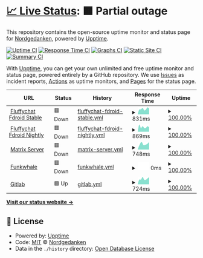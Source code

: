 # [📈 Live Status](https://status.nordgedanken.dev): <!--live status--> **🟧 Partial outage**

This repository contains the open-source uptime monitor and status page for [Nordgedanken](nordgedanken.de), powered by [Upptime](https://github.com/upptime/upptime).

[![Uptime CI](https://github.com/Nordgedanken/status-nordgedanken-dev/workflows/Uptime%20CI/badge.svg)](https://github.com/upptime/upptime/actions?query=workflow%3A%22Uptime+CI%22)
[![Response Time CI](https://github.com/Nordgedanken/status-nordgedanken-dev/workflows/Response%20Time%20CI/badge.svg)](https://github.com/upptime/upptime/actions?query=workflow%3A%22Response+Time+CI%22)
[![Graphs CI](https://github.com/Nordgedanken/status-nordgedanken-dev/workflows/Graphs%20CI/badge.svg)](https://github.com/upptime/upptime/actions?query=workflow%3A%22Graphs+CI%22)
[![Static Site CI](https://github.com/Nordgedanken/status-nordgedanken-dev/workflows/Static%20Site%20CI/badge.svg)](https://github.com/upptime/upptime/actions?query=workflow%3A%22Static+Site+CI%22)
[![Summary CI](https://github.com/Nordgedanken/status-nordgedanken-dev/workflows/Summary%20CI/badge.svg)](https://github.com/upptime/upptime/actions?query=workflow%3A%22Summary+CI%22)

With [Upptime](https://upptime.js.org), you can get your own unlimited and free uptime monitor and status page, powered entirely by a GitHub repository. We use [Issues](https://github.com/Nordgedanken/status-nordgedanken-dev/issues) as incident reports, [Actions](https://github.com/Nordgedanken/status-nordgedanken-dev/actions) as uptime monitors, and [Pages](https://status.nordgedanken.dev) for the status page.

<!--start: status pages-->
<!-- This summary is generated by Upptime (https://github.com/upptime/upptime) -->
<!-- Do not edit this manually, your changes will be overwritten -->
<!-- prettier-ignore -->
| URL | Status | History | Response Time | Uptime |
| --- | ------ | ------- | ------------- | ------ |
| <img alt="" src="https://favicons.githubusercontent.com/fdroid.fluffychat.im" height="13"> [Fluffychat Fdroid Stable](https://fdroid.fluffychat.im) | 🟥 Down | [fluffychat-fdroid-stable.yml](https://github.com/Nordgedanken/status-nordgedanken-dev/commits/HEAD/history/fluffychat-fdroid-stable.yml) | <details><summary><img alt="Response time graph" src="./graphs/fluffychat-fdroid-stable/response-time-week.png" height="20"> 831ms</summary><br><a href="https://status.nordgedanken.dev/history/fluffychat-fdroid-stable"><img alt="Response time 1087" src="https://img.shields.io/endpoint?url=https%3A%2F%2Fraw.githubusercontent.com%2FNordgedanken%2Fstatus-nordgedanken-dev%2FHEAD%2Fapi%2Ffluffychat-fdroid-stable%2Fresponse-time.json"></a><br><a href="https://status.nordgedanken.dev/history/fluffychat-fdroid-stable"><img alt="24-hour response time 921" src="https://img.shields.io/endpoint?url=https%3A%2F%2Fraw.githubusercontent.com%2FNordgedanken%2Fstatus-nordgedanken-dev%2FHEAD%2Fapi%2Ffluffychat-fdroid-stable%2Fresponse-time-day.json"></a><br><a href="https://status.nordgedanken.dev/history/fluffychat-fdroid-stable"><img alt="7-day response time 831" src="https://img.shields.io/endpoint?url=https%3A%2F%2Fraw.githubusercontent.com%2FNordgedanken%2Fstatus-nordgedanken-dev%2FHEAD%2Fapi%2Ffluffychat-fdroid-stable%2Fresponse-time-week.json"></a><br><a href="https://status.nordgedanken.dev/history/fluffychat-fdroid-stable"><img alt="30-day response time 986" src="https://img.shields.io/endpoint?url=https%3A%2F%2Fraw.githubusercontent.com%2FNordgedanken%2Fstatus-nordgedanken-dev%2FHEAD%2Fapi%2Ffluffychat-fdroid-stable%2Fresponse-time-month.json"></a><br><a href="https://status.nordgedanken.dev/history/fluffychat-fdroid-stable"><img alt="1-year response time 1132" src="https://img.shields.io/endpoint?url=https%3A%2F%2Fraw.githubusercontent.com%2FNordgedanken%2Fstatus-nordgedanken-dev%2FHEAD%2Fapi%2Ffluffychat-fdroid-stable%2Fresponse-time-year.json"></a></details> | <details><summary><a href="https://status.nordgedanken.dev/history/fluffychat-fdroid-stable">100.00%</a></summary><a href="https://status.nordgedanken.dev/history/fluffychat-fdroid-stable"><img alt="All-time uptime 100.00%" src="https://img.shields.io/endpoint?url=https%3A%2F%2Fraw.githubusercontent.com%2FNordgedanken%2Fstatus-nordgedanken-dev%2FHEAD%2Fapi%2Ffluffychat-fdroid-stable%2Fuptime.json"></a><br><a href="https://status.nordgedanken.dev/history/fluffychat-fdroid-stable"><img alt="24-hour uptime 100.00%" src="https://img.shields.io/endpoint?url=https%3A%2F%2Fraw.githubusercontent.com%2FNordgedanken%2Fstatus-nordgedanken-dev%2FHEAD%2Fapi%2Ffluffychat-fdroid-stable%2Fuptime-day.json"></a><br><a href="https://status.nordgedanken.dev/history/fluffychat-fdroid-stable"><img alt="7-day uptime 100.00%" src="https://img.shields.io/endpoint?url=https%3A%2F%2Fraw.githubusercontent.com%2FNordgedanken%2Fstatus-nordgedanken-dev%2FHEAD%2Fapi%2Ffluffychat-fdroid-stable%2Fuptime-week.json"></a><br><a href="https://status.nordgedanken.dev/history/fluffychat-fdroid-stable"><img alt="30-day uptime 100.00%" src="https://img.shields.io/endpoint?url=https%3A%2F%2Fraw.githubusercontent.com%2FNordgedanken%2Fstatus-nordgedanken-dev%2FHEAD%2Fapi%2Ffluffychat-fdroid-stable%2Fuptime-month.json"></a><br><a href="https://status.nordgedanken.dev/history/fluffychat-fdroid-stable"><img alt="1-year uptime 100.00%" src="https://img.shields.io/endpoint?url=https%3A%2F%2Fraw.githubusercontent.com%2FNordgedanken%2Fstatus-nordgedanken-dev%2FHEAD%2Fapi%2Ffluffychat-fdroid-stable%2Fuptime-year.json"></a></details>
| <img alt="" src="https://favicons.githubusercontent.com/nightly.fdroid.fluffychat.im" height="13"> [Fluffychat Fdroid Nightly](https://nightly.fdroid.fluffychat.im/) | 🟥 Down | [fluffychat-fdroid-nightly.yml](https://github.com/Nordgedanken/status-nordgedanken-dev/commits/HEAD/history/fluffychat-fdroid-nightly.yml) | <details><summary><img alt="Response time graph" src="./graphs/fluffychat-fdroid-nightly/response-time-week.png" height="20"> 869ms</summary><br><a href="https://status.nordgedanken.dev/history/fluffychat-fdroid-nightly"><img alt="Response time 1183" src="https://img.shields.io/endpoint?url=https%3A%2F%2Fraw.githubusercontent.com%2FNordgedanken%2Fstatus-nordgedanken-dev%2FHEAD%2Fapi%2Ffluffychat-fdroid-nightly%2Fresponse-time.json"></a><br><a href="https://status.nordgedanken.dev/history/fluffychat-fdroid-nightly"><img alt="24-hour response time 792" src="https://img.shields.io/endpoint?url=https%3A%2F%2Fraw.githubusercontent.com%2FNordgedanken%2Fstatus-nordgedanken-dev%2FHEAD%2Fapi%2Ffluffychat-fdroid-nightly%2Fresponse-time-day.json"></a><br><a href="https://status.nordgedanken.dev/history/fluffychat-fdroid-nightly"><img alt="7-day response time 869" src="https://img.shields.io/endpoint?url=https%3A%2F%2Fraw.githubusercontent.com%2FNordgedanken%2Fstatus-nordgedanken-dev%2FHEAD%2Fapi%2Ffluffychat-fdroid-nightly%2Fresponse-time-week.json"></a><br><a href="https://status.nordgedanken.dev/history/fluffychat-fdroid-nightly"><img alt="30-day response time 964" src="https://img.shields.io/endpoint?url=https%3A%2F%2Fraw.githubusercontent.com%2FNordgedanken%2Fstatus-nordgedanken-dev%2FHEAD%2Fapi%2Ffluffychat-fdroid-nightly%2Fresponse-time-month.json"></a><br><a href="https://status.nordgedanken.dev/history/fluffychat-fdroid-nightly"><img alt="1-year response time 1132" src="https://img.shields.io/endpoint?url=https%3A%2F%2Fraw.githubusercontent.com%2FNordgedanken%2Fstatus-nordgedanken-dev%2FHEAD%2Fapi%2Ffluffychat-fdroid-nightly%2Fresponse-time-year.json"></a></details> | <details><summary><a href="https://status.nordgedanken.dev/history/fluffychat-fdroid-nightly">100.00%</a></summary><a href="https://status.nordgedanken.dev/history/fluffychat-fdroid-nightly"><img alt="All-time uptime 100.00%" src="https://img.shields.io/endpoint?url=https%3A%2F%2Fraw.githubusercontent.com%2FNordgedanken%2Fstatus-nordgedanken-dev%2FHEAD%2Fapi%2Ffluffychat-fdroid-nightly%2Fuptime.json"></a><br><a href="https://status.nordgedanken.dev/history/fluffychat-fdroid-nightly"><img alt="24-hour uptime 100.00%" src="https://img.shields.io/endpoint?url=https%3A%2F%2Fraw.githubusercontent.com%2FNordgedanken%2Fstatus-nordgedanken-dev%2FHEAD%2Fapi%2Ffluffychat-fdroid-nightly%2Fuptime-day.json"></a><br><a href="https://status.nordgedanken.dev/history/fluffychat-fdroid-nightly"><img alt="7-day uptime 100.00%" src="https://img.shields.io/endpoint?url=https%3A%2F%2Fraw.githubusercontent.com%2FNordgedanken%2Fstatus-nordgedanken-dev%2FHEAD%2Fapi%2Ffluffychat-fdroid-nightly%2Fuptime-week.json"></a><br><a href="https://status.nordgedanken.dev/history/fluffychat-fdroid-nightly"><img alt="30-day uptime 100.00%" src="https://img.shields.io/endpoint?url=https%3A%2F%2Fraw.githubusercontent.com%2FNordgedanken%2Fstatus-nordgedanken-dev%2FHEAD%2Fapi%2Ffluffychat-fdroid-nightly%2Fuptime-month.json"></a><br><a href="https://status.nordgedanken.dev/history/fluffychat-fdroid-nightly"><img alt="1-year uptime 100.00%" src="https://img.shields.io/endpoint?url=https%3A%2F%2Fraw.githubusercontent.com%2FNordgedanken%2Fstatus-nordgedanken-dev%2FHEAD%2Fapi%2Ffluffychat-fdroid-nightly%2Fuptime-year.json"></a></details>
| <img alt="" src="https://favicons.githubusercontent.com/matrix.nordgedanken.dev" height="13"> [Matrix Server](https://matrix.nordgedanken.dev) | 🟥 Down | [matrix-server.yml](https://github.com/Nordgedanken/status-nordgedanken-dev/commits/HEAD/history/matrix-server.yml) | <details><summary><img alt="Response time graph" src="./graphs/matrix-server/response-time-week.png" height="20"> 748ms</summary><br><a href="https://status.nordgedanken.dev/history/matrix-server"><img alt="Response time 714" src="https://img.shields.io/endpoint?url=https%3A%2F%2Fraw.githubusercontent.com%2FNordgedanken%2Fstatus-nordgedanken-dev%2FHEAD%2Fapi%2Fmatrix-server%2Fresponse-time.json"></a><br><a href="https://status.nordgedanken.dev/history/matrix-server"><img alt="24-hour response time 972" src="https://img.shields.io/endpoint?url=https%3A%2F%2Fraw.githubusercontent.com%2FNordgedanken%2Fstatus-nordgedanken-dev%2FHEAD%2Fapi%2Fmatrix-server%2Fresponse-time-day.json"></a><br><a href="https://status.nordgedanken.dev/history/matrix-server"><img alt="7-day response time 748" src="https://img.shields.io/endpoint?url=https%3A%2F%2Fraw.githubusercontent.com%2FNordgedanken%2Fstatus-nordgedanken-dev%2FHEAD%2Fapi%2Fmatrix-server%2Fresponse-time-week.json"></a><br><a href="https://status.nordgedanken.dev/history/matrix-server"><img alt="30-day response time 786" src="https://img.shields.io/endpoint?url=https%3A%2F%2Fraw.githubusercontent.com%2FNordgedanken%2Fstatus-nordgedanken-dev%2FHEAD%2Fapi%2Fmatrix-server%2Fresponse-time-month.json"></a><br><a href="https://status.nordgedanken.dev/history/matrix-server"><img alt="1-year response time 778" src="https://img.shields.io/endpoint?url=https%3A%2F%2Fraw.githubusercontent.com%2FNordgedanken%2Fstatus-nordgedanken-dev%2FHEAD%2Fapi%2Fmatrix-server%2Fresponse-time-year.json"></a></details> | <details><summary><a href="https://status.nordgedanken.dev/history/matrix-server">100.00%</a></summary><a href="https://status.nordgedanken.dev/history/matrix-server"><img alt="All-time uptime 100.00%" src="https://img.shields.io/endpoint?url=https%3A%2F%2Fraw.githubusercontent.com%2FNordgedanken%2Fstatus-nordgedanken-dev%2FHEAD%2Fapi%2Fmatrix-server%2Fuptime.json"></a><br><a href="https://status.nordgedanken.dev/history/matrix-server"><img alt="24-hour uptime 100.00%" src="https://img.shields.io/endpoint?url=https%3A%2F%2Fraw.githubusercontent.com%2FNordgedanken%2Fstatus-nordgedanken-dev%2FHEAD%2Fapi%2Fmatrix-server%2Fuptime-day.json"></a><br><a href="https://status.nordgedanken.dev/history/matrix-server"><img alt="7-day uptime 100.00%" src="https://img.shields.io/endpoint?url=https%3A%2F%2Fraw.githubusercontent.com%2FNordgedanken%2Fstatus-nordgedanken-dev%2FHEAD%2Fapi%2Fmatrix-server%2Fuptime-week.json"></a><br><a href="https://status.nordgedanken.dev/history/matrix-server"><img alt="30-day uptime 100.00%" src="https://img.shields.io/endpoint?url=https%3A%2F%2Fraw.githubusercontent.com%2FNordgedanken%2Fstatus-nordgedanken-dev%2FHEAD%2Fapi%2Fmatrix-server%2Fuptime-month.json"></a><br><a href="https://status.nordgedanken.dev/history/matrix-server"><img alt="1-year uptime 100.00%" src="https://img.shields.io/endpoint?url=https%3A%2F%2Fraw.githubusercontent.com%2FNordgedanken%2Fstatus-nordgedanken-dev%2FHEAD%2Fapi%2Fmatrix-server%2Fuptime-year.json"></a></details>
| <img alt="" src="https://favicons.githubusercontent.com/audio.nordgedanken.dev" height="13"> [Funkwhale](https://audio.nordgedanken.dev) | 🟥 Down | [funkwhale.yml](https://github.com/Nordgedanken/status-nordgedanken-dev/commits/HEAD/history/funkwhale.yml) | <details><summary><img alt="Response time graph" src="./graphs/funkwhale/response-time-week.png" height="20"> 0ms</summary><br><a href="https://status.nordgedanken.dev/history/funkwhale"><img alt="Response time 587" src="https://img.shields.io/endpoint?url=https%3A%2F%2Fraw.githubusercontent.com%2FNordgedanken%2Fstatus-nordgedanken-dev%2FHEAD%2Fapi%2Ffunkwhale%2Fresponse-time.json"></a><br><a href="https://status.nordgedanken.dev/history/funkwhale"><img alt="24-hour response time 0" src="https://img.shields.io/endpoint?url=https%3A%2F%2Fraw.githubusercontent.com%2FNordgedanken%2Fstatus-nordgedanken-dev%2FHEAD%2Fapi%2Ffunkwhale%2Fresponse-time-day.json"></a><br><a href="https://status.nordgedanken.dev/history/funkwhale"><img alt="7-day response time 0" src="https://img.shields.io/endpoint?url=https%3A%2F%2Fraw.githubusercontent.com%2FNordgedanken%2Fstatus-nordgedanken-dev%2FHEAD%2Fapi%2Ffunkwhale%2Fresponse-time-week.json"></a><br><a href="https://status.nordgedanken.dev/history/funkwhale"><img alt="30-day response time 0" src="https://img.shields.io/endpoint?url=https%3A%2F%2Fraw.githubusercontent.com%2FNordgedanken%2Fstatus-nordgedanken-dev%2FHEAD%2Fapi%2Ffunkwhale%2Fresponse-time-month.json"></a><br><a href="https://status.nordgedanken.dev/history/funkwhale"><img alt="1-year response time 0" src="https://img.shields.io/endpoint?url=https%3A%2F%2Fraw.githubusercontent.com%2FNordgedanken%2Fstatus-nordgedanken-dev%2FHEAD%2Fapi%2Ffunkwhale%2Fresponse-time-year.json"></a></details> | <details><summary><a href="https://status.nordgedanken.dev/history/funkwhale">100.00%</a></summary><a href="https://status.nordgedanken.dev/history/funkwhale"><img alt="All-time uptime 100.00%" src="https://img.shields.io/endpoint?url=https%3A%2F%2Fraw.githubusercontent.com%2FNordgedanken%2Fstatus-nordgedanken-dev%2FHEAD%2Fapi%2Ffunkwhale%2Fuptime.json"></a><br><a href="https://status.nordgedanken.dev/history/funkwhale"><img alt="24-hour uptime 100.00%" src="https://img.shields.io/endpoint?url=https%3A%2F%2Fraw.githubusercontent.com%2FNordgedanken%2Fstatus-nordgedanken-dev%2FHEAD%2Fapi%2Ffunkwhale%2Fuptime-day.json"></a><br><a href="https://status.nordgedanken.dev/history/funkwhale"><img alt="7-day uptime 100.00%" src="https://img.shields.io/endpoint?url=https%3A%2F%2Fraw.githubusercontent.com%2FNordgedanken%2Fstatus-nordgedanken-dev%2FHEAD%2Fapi%2Ffunkwhale%2Fuptime-week.json"></a><br><a href="https://status.nordgedanken.dev/history/funkwhale"><img alt="30-day uptime 100.00%" src="https://img.shields.io/endpoint?url=https%3A%2F%2Fraw.githubusercontent.com%2FNordgedanken%2Fstatus-nordgedanken-dev%2FHEAD%2Fapi%2Ffunkwhale%2Fuptime-month.json"></a><br><a href="https://status.nordgedanken.dev/history/funkwhale"><img alt="1-year uptime 100.00%" src="https://img.shields.io/endpoint?url=https%3A%2F%2Fraw.githubusercontent.com%2FNordgedanken%2Fstatus-nordgedanken-dev%2FHEAD%2Fapi%2Ffunkwhale%2Fuptime-year.json"></a></details>
| <img alt="" src="https://favicons.githubusercontent.com/git.nordgedanken.dev" height="13"> [Gitlab](https://git.nordgedanken.dev) | 🟩 Up | [gitlab.yml](https://github.com/Nordgedanken/status-nordgedanken-dev/commits/HEAD/history/gitlab.yml) | <details><summary><img alt="Response time graph" src="./graphs/gitlab/response-time-week.png" height="20"> 724ms</summary><br><a href="https://status.nordgedanken.dev/history/gitlab"><img alt="Response time 766" src="https://img.shields.io/endpoint?url=https%3A%2F%2Fraw.githubusercontent.com%2FNordgedanken%2Fstatus-nordgedanken-dev%2FHEAD%2Fapi%2Fgitlab%2Fresponse-time.json"></a><br><a href="https://status.nordgedanken.dev/history/gitlab"><img alt="24-hour response time 942" src="https://img.shields.io/endpoint?url=https%3A%2F%2Fraw.githubusercontent.com%2FNordgedanken%2Fstatus-nordgedanken-dev%2FHEAD%2Fapi%2Fgitlab%2Fresponse-time-day.json"></a><br><a href="https://status.nordgedanken.dev/history/gitlab"><img alt="7-day response time 724" src="https://img.shields.io/endpoint?url=https%3A%2F%2Fraw.githubusercontent.com%2FNordgedanken%2Fstatus-nordgedanken-dev%2FHEAD%2Fapi%2Fgitlab%2Fresponse-time-week.json"></a><br><a href="https://status.nordgedanken.dev/history/gitlab"><img alt="30-day response time 800" src="https://img.shields.io/endpoint?url=https%3A%2F%2Fraw.githubusercontent.com%2FNordgedanken%2Fstatus-nordgedanken-dev%2FHEAD%2Fapi%2Fgitlab%2Fresponse-time-month.json"></a><br><a href="https://status.nordgedanken.dev/history/gitlab"><img alt="1-year response time 783" src="https://img.shields.io/endpoint?url=https%3A%2F%2Fraw.githubusercontent.com%2FNordgedanken%2Fstatus-nordgedanken-dev%2FHEAD%2Fapi%2Fgitlab%2Fresponse-time-year.json"></a></details> | <details><summary><a href="https://status.nordgedanken.dev/history/gitlab">100.00%</a></summary><a href="https://status.nordgedanken.dev/history/gitlab"><img alt="All-time uptime 100.00%" src="https://img.shields.io/endpoint?url=https%3A%2F%2Fraw.githubusercontent.com%2FNordgedanken%2Fstatus-nordgedanken-dev%2FHEAD%2Fapi%2Fgitlab%2Fuptime.json"></a><br><a href="https://status.nordgedanken.dev/history/gitlab"><img alt="24-hour uptime 100.00%" src="https://img.shields.io/endpoint?url=https%3A%2F%2Fraw.githubusercontent.com%2FNordgedanken%2Fstatus-nordgedanken-dev%2FHEAD%2Fapi%2Fgitlab%2Fuptime-day.json"></a><br><a href="https://status.nordgedanken.dev/history/gitlab"><img alt="7-day uptime 100.00%" src="https://img.shields.io/endpoint?url=https%3A%2F%2Fraw.githubusercontent.com%2FNordgedanken%2Fstatus-nordgedanken-dev%2FHEAD%2Fapi%2Fgitlab%2Fuptime-week.json"></a><br><a href="https://status.nordgedanken.dev/history/gitlab"><img alt="30-day uptime 100.00%" src="https://img.shields.io/endpoint?url=https%3A%2F%2Fraw.githubusercontent.com%2FNordgedanken%2Fstatus-nordgedanken-dev%2FHEAD%2Fapi%2Fgitlab%2Fuptime-month.json"></a><br><a href="https://status.nordgedanken.dev/history/gitlab"><img alt="1-year uptime 100.00%" src="https://img.shields.io/endpoint?url=https%3A%2F%2Fraw.githubusercontent.com%2FNordgedanken%2Fstatus-nordgedanken-dev%2FHEAD%2Fapi%2Fgitlab%2Fuptime-year.json"></a></details>

<!--end: status pages-->

[**Visit our status website →**](https://status.nordgedanken.dev)

## 📄 License

- Powered by: [Upptime](https://github.com/upptime/upptime)
- Code: [MIT](./LICENSE) © [Nordgedanken](nordgedanken.de)
- Data in the `./history` directory: [Open Database License](https://opendatacommons.org/licenses/odbl/1-0/)
